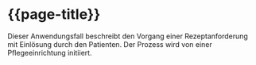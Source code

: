 # {{page-title}}

Dieser Anwendungsfall beschreibt den Vorgang einer Rezeptanforderung mit Einlösung durch den Patienten. Der Prozess wird von einer Pflegeeinrichtung initiiert.